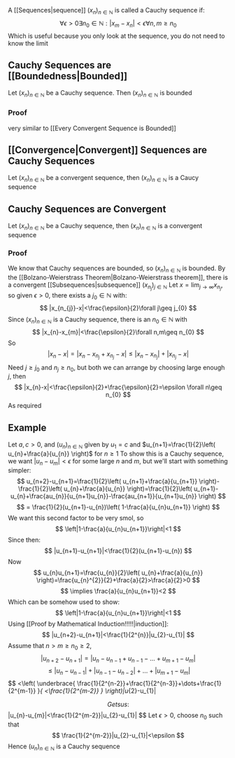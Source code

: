 A [[Sequences|sequence]] $(x_{n})_{n\in\mathbb{N}}$ is called a Cauchy sequence if:
$$
\forall\epsilon>0\exists n_{0}\in \mathbb{N}:|x_{m}-x_{n}|<\epsilon \forall n,m\geq n_{0}
$$
Which is useful because you only look at the sequence, you do not need to know the limit
## Cauchy Sequences are [[Boundedness|Bounded]]
Let $(x_{n})_{n\in\mathbb{N}}$ be a Cauchy sequence. Then $(x_{n})_{n\in\mathbb{N}}$ is bounded
### Proof
very similar to [[Every Convergent Sequence is Bounded]]
## [[Convergence|Convergent]] Sequences are Cauchy Sequences
Let $(x_{n})_{n\in\mathbb{N}}$ be a convergent sequence, then $(x_{n})_{n\in\mathbb{N}}$ is a Caucy sequence
## Cauchy Sequences are Convergent
Let $(x_{n})_{n\in\mathbb{N}}$ be a Cauchy sequence, then $(x_{n})_{n\in\mathbb{N}}$ is a convergent sequence
### Proof
We know that Cauchy sequences are bounded, so $(x_{n})_{n\in\mathbb{N}}$ is bounded. By the [[Bolzano-Weierstrass Theorem|Bolzano-Weierstrass theorem]], there is a convergent [[Subsequences|subsequence]] $(x_{n_{j}})_{j\in\mathbb{N}}$
Let $x=\lim_{ j \to \infty } x_{n_{j}}$, so given $\epsilon>0$, there exists  a $j_{0}\in\mathbb{N}$ with:
$$
|x_{n_{j}}-x|<\frac{\epsilon}{2}\forall j\geq j_{0}
$$
Since $(x_{n})_{n\in\mathbb{N}}$ is a Cauchy sequence, there is an $n_{0}\in\mathbb{N}$ with
$$
|x_{n}-x_{m}|<\frac{\epsilon}{2}\forall n,m\geq n_{0}
$$
So
$$
|x_{n}-x|=|x_{n}-x_{n_{j}}+x_{n_{j}}-x|\leq|x_{n}-x_{n_{j}}|+|x_{n_{j}}-x|
$$
Need $j\geq j_{0}$ and $n_{j}\geq n_{0}$, but both we can arrange by choosing large enough $j$, then
$$
|x_{n}-x|<\frac{\epsilon}{2}+\frac{\epsilon}{2}=\epsilon \forall n\geq n_{0}
$$
As required
## Example
Let $a,c>0$, and $(u_{n})_{n\in\mathbb{N}}$ given by $u_{1}=c$ and $u_{n+1}=\frac{1}{2}\left( u_{n}+\frac{a}{u_{n}} \right)$ for $n\geq 1$
To show this is a Cauchy sequence, we want $|u_{n}-u_{m}|<\epsilon$ for some large $n$ and $m$, but we'll start with something simpler:
$$
u_{n+2}-u_{n+1}=\frac{1}{2}\left( u_{n+1}+\frac{a}{u_{n+1}} \right)-\frac{1}{2}\left( u_{n}+\frac{a}{u_{n}} \right)=\frac{1}{2}\left( u_{n+1}-u_{n}+\frac{au_{n}}{u_{n+1}u_{n}}-\frac{au_{n+1}}{u_{n+1}u_{n}} \right)
$$
$$
= \frac{1}{2}(u_{n+1}-u_{n})\left( 1-\frac{a}{u_{n}u_{n+1}} \right)
$$
We want this second factor to be very smol, so
$$
\left|1-\frac{a}{u_{n}u_{n+1}}\right|<1
$$
Since then:
$$
|u_{n+1}-u_{n+1}|<\frac{1}{2}(u_{n+1}-u_{n})
$$
Now
$$
u_{n}u_{n+1}=\frac{u_{n}}{2}\left( u_{n}+\frac{a}{u_{n}} \right)=\frac{u_{n}^{2}}{2}+\frac{a}{2}>\frac{a}{2}>0
$$
$$
\implies \frac{a}{u_{n}u_{n+1}}<2
$$
Which can be somehow used to show:
$$
\left|1-\frac{a}{u_{n}u_{n+1}}\right|<1
$$
Using [[Proof by Mathematical Induction!!!!!|induction]]:
$$
|u_{n+2}-u_{n+1}|<\frac{1}{2^{n}}|u_{2}-u_{1}|
$$
Assume that $n>m\geq n_{0}\geq 2$,
$$
|u_{n+2}-u_{n+1}|=|u_{n}-u_{n-1}+u_{n-1}-\dots+u_{m+1}-u_{m}|
$$
$$
\leq |u_{n}-u_{n-1}|+|u_{n-1}-u_{n-2}|+\dots+|u_{m+1}-u_{m}|
$$
$$
 <\left( \underbrace{ \frac{1}{2^{n-2}}+\frac{1}{2^{n-3}}+\dots+\frac{1}{2^{m-1}} }_{ <\frac{1}{2^{m-2}} } \right)|u_{2}-u_{1}|

$$
Gets us:
$$
|u_{n}-u_{m}|<\frac{1}{2^{m-2}}|u_{2}-u_{1}|
$$
Let $\epsilon>0$, choose $n_{0}$ such that
$$
\frac{1}{2^{m-2}}|u_{2}-u_{1}|<\epsilon
$$
Hence $(u_{n})_{n\in\mathbb{N}}$ is a Cauchy sequence
